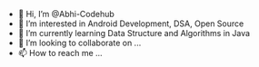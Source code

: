 - 👋 Hi, I’m @Abhi-Codehub
- 👀 I’m interested in Android Development, DSA, Open Source
- 🌱 I’m currently learning Data Structure and Algorithms in Java
- 💞️ I’m looking to collaborate on ...
- 📫 How to reach me ...

<!---
Abhi-Codehub/Abhi-Codehub is a ✨ special ✨ repository because its `README.md` (this file) appears on your GitHub profile.
You can click the Preview link to take a look at your changes.
--->
